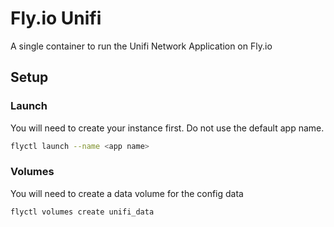 # Fly.io Unifi

A single container to run the Unifi Network Application on Fly.io

## Setup

### Launch

You will need to create your instance first. Do not use the default app name.

```bash
flyctl launch --name <app name>
```

### Volumes

You will need to create a data volume for the config data

```bash
flyctl volumes create unifi_data
```
